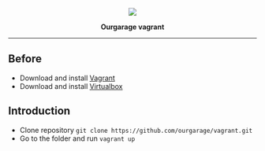 <p align="center"><img src="http://images.vfl.ru/ii/1484186322/185b9211/15633523.png"></p>

<p align="center">
<strong>Ourgarage vagrant</strong>
</p>

***
## Before
- Download and install [Vagrant](https://www.vagrantup.com/downloads.html)
- Download and install  [Virtualbox](https://www.virtualbox.org/wiki/Downloads)

## Introduction
- Clone repository `git clone https://github.com/ourgarage/vagrant.git`
- Go to the folder and run `vagrant up`
